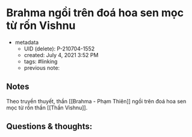 # Brahma ngồi trên đoá hoa sen mọc từ rốn Vishnu

- metadata
	- UID (delete): P-210704-1552
	- created: July 4, 2021 3:52 PM
	- tags: #linking 
	- previous note:

## Notes
Theo truyền thuyết, thần [[Brahma - Phạm Thiên]] ngồi trên đoá hoa sen mọc từ rốn thần [[Thần Vishnu]].

## Questions & thoughts:

